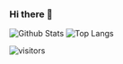 ### Hi there 👋

![Github Stats](https://github-readme-stats.vercel.app/api?username=ShadowGaming100&count_private=true&show_icons=true&include_all_commits=true)
![Top Langs](https://github-readme-stats.vercel.app/api/top-langs/?username=ShadowGaming100&hide=TeX&layout=compact)

![visitors](https://visitor-badge.laobi.icu/badge?page_id=ShadowGaming100.ShadowGaming100)
